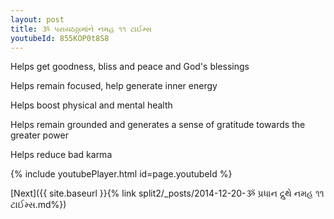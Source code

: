 ```yaml
---
layout: post
title: ૐ પરાયઠઠ્ઠામાંને નમહ ૧૧ ટાઈમ્સ
youtubeId: 855KOP0t8S8
---
```

 
 
Helps get goodness, bliss and peace and God's blessings
 
Helps remain focused, help generate inner energy 
 
Helps boost physical and mental health 
 
Helps remain grounded and generates a sense of gratitude towards the greater power 
 
Helps reduce bad karma
 
 
 
 


{% include youtubePlayer.html id=page.youtubeId %}
 
[Next]({{ site.baseurl }}{% link  split2/_posts/2014-12-20-ૐ પ્રધાન દ્રુથે નમહ ૧૧ ટાઈમ્સ.md%})
 
